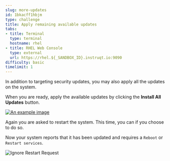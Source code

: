 ```yaml
---
slug: more-updates
id: 1bkacff1hbjm
type: challenge
title: Apply remaining available updates
tabs:
- title: Terminal
  type: terminal
  hostname: rhel
- title: RHEL Web Console
  type: external
  url: https://rhel.${_SANDBOX_ID}.instruqt.io:9090
difficulty: basic
timelimit: 1
---
```


In addition to targeting security updates, you may also apply all the updates on the system.

When you are ready, apply the available updates by clicking the __Install All Updates__ button.

<a href="#all">
 <img alt="An example image" src="../assets/Apply-All-Updates.png" />
</a>

<a href="#" class="lightbox" id="all">
 <img alt="An example image" src="../assets/Apply-All-Updates.png" />
</a>

Again you are asked to restart the system. This time, you can if you choose to do so.

Now your system reports that it has been updated and requires a `Reboot` or `Restart services`.

![Ignore Restart Request](../assets/Restart-request.png)

<style>
.lightbox {
  display: none;
  position: fixed;
  justify-content: center;
  align-items: center;
  z-index: 999;
  top: 0;
  left: 0;
  right: 0;
  bottom: 0;
  padding: 1rem;
  background: rgba(0, 0, 0, 0.8);
}

.lightbox:target {
  display: flex;
}

.lightbox img {
  max-height: 100%;
}
</style>
